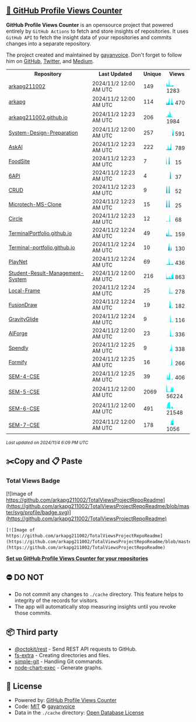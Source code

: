 ## [🚀 GitHub Profile Views Counter](https://github.com/gayanvoice/github-profile-views-counter)
**GitHub Profile Views Counter** is an opensource project that powered entirely by  `GitHub Actions` to fetch and store insights of repositories.
It uses `GitHub API` to fetch the insight data of your repositories and commits changes into a separate repository.

The project created and maintained by [gayanvoice](https://github.com/gayanvoice). Don't forget to follow him on [GitHub](https://github.com/gayanvoice), [Twitter](https://twitter.com/gayanvoice), and [Medium](https://gayanvoice.medium.com/).

<table>
	<tr>
		<th>
			Repository
		</th>
		<th>
			Last Updated
		</th>
		<th>
			Unique
		</th>
		<th>
			Views
		</th>
	</tr>
	<tr>
		<td>
			<a href="https://github.com/arkapg211002/TotalViewsProjectRepoReadme/tree/master/readme/512179107/year.md">
				arkapg211002
			</a>
		</td>
		<td>
			2024/11/2 12:00 AM UTC
		</td>
		<td>
			149
		</td>
		<td>
			<img alt="Response time graph" src="https://github.com/arkapg211002/TotalViewsProjectRepoReadme/raw/master/graph/512179107/small/year.png" height="20"> 1283
		</td>
	</tr>
	<tr>
		<td>
			<a href="https://github.com/arkapg211002/TotalViewsProjectRepoReadme/tree/master/readme/482187922/year.md">
				arkapg
			</a>
		</td>
		<td>
			2024/11/2 12:00 AM UTC
		</td>
		<td>
			114
		</td>
		<td>
			<img alt="Response time graph" src="https://github.com/arkapg211002/TotalViewsProjectRepoReadme/raw/master/graph/482187922/small/year.png" height="20"> 470
		</td>
	</tr>
	<tr>
		<td>
			<a href="https://github.com/arkapg211002/TotalViewsProjectRepoReadme/tree/master/readme/581154681/year.md">
				arkapg211002.github.io
			</a>
		</td>
		<td>
			2024/11/2 12:23 AM UTC
		</td>
		<td>
			206
		</td>
		<td>
			<img alt="Response time graph" src="https://github.com/arkapg211002/TotalViewsProjectRepoReadme/raw/master/graph/581154681/small/year.png" height="20"> 1984
		</td>
	</tr>
	<tr>
		<td>
			<a href="https://github.com/arkapg211002/TotalViewsProjectRepoReadme/tree/master/readme/658228457/year.md">
				System-Design-Preparation
			</a>
		</td>
		<td>
			2024/11/2 12:00 AM UTC
		</td>
		<td>
			257
		</td>
		<td>
			<img alt="Response time graph" src="https://github.com/arkapg211002/TotalViewsProjectRepoReadme/raw/master/graph/658228457/small/year.png" height="20"> 591
		</td>
	</tr>
	<tr>
		<td>
			<a href="https://github.com/arkapg211002/TotalViewsProjectRepoReadme/tree/master/readme/589886326/year.md">
				AskAI
			</a>
		</td>
		<td>
			2024/11/2 12:23 AM UTC
		</td>
		<td>
			222
		</td>
		<td>
			<img alt="Response time graph" src="https://github.com/arkapg211002/TotalViewsProjectRepoReadme/raw/master/graph/589886326/small/year.png" height="20"> 789
		</td>
	</tr>
	<tr>
		<td>
			<a href="https://github.com/arkapg211002/TotalViewsProjectRepoReadme/tree/master/readme/579309268/year.md">
				FoodSite
			</a>
		</td>
		<td>
			2024/11/2 12:23 AM UTC
		</td>
		<td>
			7
		</td>
		<td>
			<img alt="Response time graph" src="https://github.com/arkapg211002/TotalViewsProjectRepoReadme/raw/master/graph/579309268/small/year.png" height="20"> 15
		</td>
	</tr>
	<tr>
		<td>
			<a href="https://github.com/arkapg211002/TotalViewsProjectRepoReadme/tree/master/readme/579138899/year.md">
				6API
			</a>
		</td>
		<td>
			2024/11/2 12:23 AM UTC
		</td>
		<td>
			4
		</td>
		<td>
			<img alt="Response time graph" src="https://github.com/arkapg211002/TotalViewsProjectRepoReadme/raw/master/graph/579138899/small/year.png" height="20"> 37
		</td>
	</tr>
	<tr>
		<td>
			<a href="https://github.com/arkapg211002/TotalViewsProjectRepoReadme/tree/master/readme/572218497/year.md">
				CRUD
			</a>
		</td>
		<td>
			2024/11/2 12:23 AM UTC
		</td>
		<td>
			9
		</td>
		<td>
			<img alt="Response time graph" src="https://github.com/arkapg211002/TotalViewsProjectRepoReadme/raw/master/graph/572218497/small/year.png" height="20"> 52
		</td>
	</tr>
	<tr>
		<td>
			<a href="https://github.com/arkapg211002/TotalViewsProjectRepoReadme/tree/master/readme/580376557/year.md">
				Microtech-MS-Clone
			</a>
		</td>
		<td>
			2024/11/2 12:23 AM UTC
		</td>
		<td>
			15
		</td>
		<td>
			<img alt="Response time graph" src="https://github.com/arkapg211002/TotalViewsProjectRepoReadme/raw/master/graph/580376557/small/year.png" height="20"> 25
		</td>
	</tr>
	<tr>
		<td>
			<a href="https://github.com/arkapg211002/TotalViewsProjectRepoReadme/tree/master/readme/585918123/year.md">
				Circle
			</a>
		</td>
		<td>
			2024/11/2 12:23 AM UTC
		</td>
		<td>
			12
		</td>
		<td>
			<img alt="Response time graph" src="https://github.com/arkapg211002/TotalViewsProjectRepoReadme/raw/master/graph/585918123/small/year.png" height="20"> 68
		</td>
	</tr>
	<tr>
		<td>
			<a href="https://github.com/arkapg211002/TotalViewsProjectRepoReadme/tree/master/readme/581879933/year.md">
				TerminalPortfolio.github.io
			</a>
		</td>
		<td>
			2024/11/2 12:24 AM UTC
		</td>
		<td>
			49
		</td>
		<td>
			<img alt="Response time graph" src="https://github.com/arkapg211002/TotalViewsProjectRepoReadme/raw/master/graph/581879933/small/year.png" height="20"> 159
		</td>
	</tr>
	<tr>
		<td>
			<a href="https://github.com/arkapg211002/TotalViewsProjectRepoReadme/tree/master/readme/581585157/year.md">
				Terminal-portfolio.github.io
			</a>
		</td>
		<td>
			2024/11/2 12:24 AM UTC
		</td>
		<td>
			10
		</td>
		<td>
			<img alt="Response time graph" src="https://github.com/arkapg211002/TotalViewsProjectRepoReadme/raw/master/graph/581585157/small/year.png" height="20"> 130
		</td>
	</tr>
	<tr>
		<td>
			<a href="https://github.com/arkapg211002/TotalViewsProjectRepoReadme/tree/master/readme/657931442/year.md">
				PlayNet
			</a>
		</td>
		<td>
			2024/11/2 12:24 AM UTC
		</td>
		<td>
			69
		</td>
		<td>
			<img alt="Response time graph" src="https://github.com/arkapg211002/TotalViewsProjectRepoReadme/raw/master/graph/657931442/small/year.png" height="20"> 436
		</td>
	</tr>
	<tr>
		<td>
			<a href="https://github.com/arkapg211002/TotalViewsProjectRepoReadme/tree/master/readme/703637492/year.md">
				Student-Result-Management-System
			</a>
		</td>
		<td>
			2024/11/2 12:00 AM UTC
		</td>
		<td>
			216
		</td>
		<td>
			<img alt="Response time graph" src="https://github.com/arkapg211002/TotalViewsProjectRepoReadme/raw/master/graph/703637492/small/year.png" height="20"> 863
		</td>
	</tr>
	<tr>
		<td>
			<a href="https://github.com/arkapg211002/TotalViewsProjectRepoReadme/tree/master/readme/799637245/year.md">
				Local-Frame
			</a>
		</td>
		<td>
			2024/11/2 12:24 AM UTC
		</td>
		<td>
			25
		</td>
		<td>
			<img alt="Response time graph" src="https://github.com/arkapg211002/TotalViewsProjectRepoReadme/raw/master/graph/799637245/small/year.png" height="20"> 278
		</td>
	</tr>
	<tr>
		<td>
			<a href="https://github.com/arkapg211002/TotalViewsProjectRepoReadme/tree/master/readme/802044191/year.md">
				FusionDraw
			</a>
		</td>
		<td>
			2024/11/2 12:24 AM UTC
		</td>
		<td>
			19
		</td>
		<td>
			<img alt="Response time graph" src="https://github.com/arkapg211002/TotalViewsProjectRepoReadme/raw/master/graph/802044191/small/year.png" height="20"> 182
		</td>
	</tr>
	<tr>
		<td>
			<a href="https://github.com/arkapg211002/TotalViewsProjectRepoReadme/tree/master/readme/820032321/year.md">
				GravityGlide
			</a>
		</td>
		<td>
			2024/11/2 12:24 AM UTC
		</td>
		<td>
			9
		</td>
		<td>
			<img alt="Response time graph" src="https://github.com/arkapg211002/TotalViewsProjectRepoReadme/raw/master/graph/820032321/small/year.png" height="20"> 116
		</td>
	</tr>
	<tr>
		<td>
			<a href="https://github.com/arkapg211002/TotalViewsProjectRepoReadme/tree/master/readme/820459647/year.md">
				AIForge
			</a>
		</td>
		<td>
			2024/11/2 12:00 AM UTC
		</td>
		<td>
			23
		</td>
		<td>
			<img alt="Response time graph" src="https://github.com/arkapg211002/TotalViewsProjectRepoReadme/raw/master/graph/820459647/small/year.png" height="20"> 336
		</td>
	</tr>
	<tr>
		<td>
			<a href="https://github.com/arkapg211002/TotalViewsProjectRepoReadme/tree/master/readme/821733861/year.md">
				Spendly
			</a>
		</td>
		<td>
			2024/11/2 12:25 AM UTC
		</td>
		<td>
			9
		</td>
		<td>
			<img alt="Response time graph" src="https://github.com/arkapg211002/TotalViewsProjectRepoReadme/raw/master/graph/821733861/small/year.png" height="20"> 338
		</td>
	</tr>
	<tr>
		<td>
			<a href="https://github.com/arkapg211002/TotalViewsProjectRepoReadme/tree/master/readme/822099614/year.md">
				Formify
			</a>
		</td>
		<td>
			2024/11/2 12:25 AM UTC
		</td>
		<td>
			16
		</td>
		<td>
			<img alt="Response time graph" src="https://github.com/arkapg211002/TotalViewsProjectRepoReadme/raw/master/graph/822099614/small/year.png" height="20"> 266
		</td>
	</tr>
	<tr>
		<td>
			<a href="https://github.com/arkapg211002/TotalViewsProjectRepoReadme/tree/master/readme/571109323/year.md">
				SEM-4-CSE
			</a>
		</td>
		<td>
			2024/11/2 12:25 AM UTC
		</td>
		<td>
			39
		</td>
		<td>
			<img alt="Response time graph" src="https://github.com/arkapg211002/TotalViewsProjectRepoReadme/raw/master/graph/571109323/small/year.png" height="20"> 406
		</td>
	</tr>
	<tr>
		<td>
			<a href="https://github.com/arkapg211002/TotalViewsProjectRepoReadme/tree/master/readme/634424458/year.md">
				SEM-5-CSE
			</a>
		</td>
		<td>
			2024/11/2 12:00 AM UTC
		</td>
		<td>
			2069
		</td>
		<td>
			<img alt="Response time graph" src="https://github.com/arkapg211002/TotalViewsProjectRepoReadme/raw/master/graph/634424458/small/year.png" height="20"> 56224
		</td>
	</tr>
	<tr>
		<td>
			<a href="https://github.com/arkapg211002/TotalViewsProjectRepoReadme/tree/master/readme/654215081/year.md">
				SEM-6-CSE
			</a>
		</td>
		<td>
			2024/11/2 12:00 AM UTC
		</td>
		<td>
			491
		</td>
		<td>
			<img alt="Response time graph" src="https://github.com/arkapg211002/TotalViewsProjectRepoReadme/raw/master/graph/654215081/small/year.png" height="20"> 21548
		</td>
	</tr>
	<tr>
		<td>
			<a href="https://github.com/arkapg211002/TotalViewsProjectRepoReadme/tree/master/readme/828855312/year.md">
				SEM-7-CSE
			</a>
		</td>
		<td>
			2024/11/2 12:00 AM UTC
		</td>
		<td>
			178
		</td>
		<td>
			<img alt="Response time graph" src="https://github.com/arkapg211002/TotalViewsProjectRepoReadme/raw/master/graph/828855312/small/year.png" height="20"> 1056
		</td>
	</tr>
</table>

<small><i>Last updated on 2024/11/4 6:09 PM UTC</i></small>

## ✂️Copy and 📋 Paste
### Total Views Badge
[![Image of https://github.com/arkapg211002/TotalViewsProjectRepoReadme](https://github.com/arkapg211002/TotalViewsProjectRepoReadme/blob/master/svg/profile/badge.svg)](https://github.com/arkapg211002/TotalViewsProjectRepoReadme)

```readme
[![Image of https://github.com/arkapg211002/TotalViewsProjectRepoReadme](https://github.com/arkapg211002/TotalViewsProjectRepoReadme/blob/master/svg/profile/badge.svg)](https://github.com/arkapg211002/TotalViewsProjectRepoReadme)
```
[**Set up GitHub Profile Views Counter for your repositories**](https://github.com/gayanvoice/github-profile-views-counter)
## ⛔ DO NOT
- Do not commit any changes to `./cache` directory. This feature helps to integrity of the records for visitors.
- The app will automatically stop measuring insights until you revoke those commits.
## 📦 Third party

- [@octokit/rest](https://www.npmjs.com/package/@octokit/rest) - Send REST API requests to GitHub.
- [fs-extra](https://www.npmjs.com/package/fs-extra) - Creating directories and files.
- [simple-git](https://www.npmjs.com/package/simple-git) - Handling Git commands.
- [node-chart-exec](https://www.npmjs.com/package/node-chart-exec) - Generate graphs.
## 📄 License
- Powered by: [GitHub Profile Views Counter](https://github.com/gayanvoice/github-profile-views-counter)
- Code: [MIT](./LICENSE) © [gayanvoice](https://github.com/gayanvoice)
- Data in the `./cache` directory: [Open Database License](https://opendatacommons.org/licenses/odbl/1-0/)